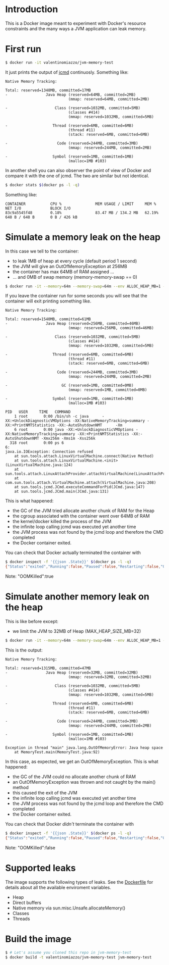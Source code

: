 # Introduction
This is a Docker image meant to experiment with Docker's resource constraints and the many ways a JVM application can leak memory.

# First run
```sh
$ docker run -it valentinomiazzo/jvm-memory-test
```
It just prints the output of [jcmd](https://docs.oracle.com/javase/8/docs/technotes/guides/troubleshoot/tooldescr006.html) continuosly. Something like:

```
Native Memory Tracking:

Total: reserved=1348MB, committed=17MB
-                 Java Heap (reserved=64MB, committed=2MB)
                            (mmap: reserved=64MB, committed=2MB)

-                     Class (reserved=1032MB, committed=5MB)
                            (classes #414)
                            (mmap: reserved=1032MB, committed=5MB)

-                    Thread (reserved=6MB, committed=6MB)
                            (thread #11)
                            (stack: reserved=6MB, committed=6MB)

-                      Code (reserved=244MB, committed=3MB)
                            (mmap: reserved=244MB, committed=2MB)

-                    Symbol (reserved=1MB, committed=1MB)
                            (malloc=1MB #103)
```

In another shell you can also observer the point of view of Docker and compare it with the one of jcmd. The two are similar but not identical.

```sh
$ docker stats $(docker ps -l -q)
```

Something like:

```
CONTAINER           CPU %               MEM USAGE / LIMIT     MEM %               NET I/O             BLOCK I/O
83c9a5545f48        0.18%               83.47 MB / 134.2 MB   62.19%              648 B / 648 B       0 B / 426 kB
```

# Simulate a memory leak on the heap
In this case we tell to the container:
- to leak 1MB of heap at every cycle (default period 1 second)
- the JVM will give an OutOfMemoryException at 256MB
- the container has max 64MB of RAM assigned ...
- ... and 0MB of swap memory (memory-memory-swap == 0)

```sh
$ docker run -it --memory=64m --memory-swap=64m --env ALLOC_HEAP_MB=1 --env MAX_HEAP_SIZE_MB=256 valentinomiazzo/jvm-memory-test
```

If you leave the container run for some seconds you will see that the container will exit printing something like.

```
Native Memory Tracking:

Total: reserved=1540MB, committed=61MB
-                 Java Heap (reserved=256MB, committed=46MB)
                            (mmap: reserved=256MB, committed=46MB)

-                     Class (reserved=1032MB, committed=5MB)
                            (classes #414)
                            (mmap: reserved=1032MB, committed=5MB)

-                    Thread (reserved=6MB, committed=6MB)
                            (thread #11)
                            (stack: reserved=6MB, committed=6MB)

-                      Code (reserved=244MB, committed=3MB)
                            (mmap: reserved=244MB, committed=2MB)

-                        GC (reserved=1MB, committed=0MB)
                            (mmap: reserved=1MB, committed=0MB)

-                    Symbol (reserved=1MB, committed=1MB)
                            (malloc=1MB #103)

PID   USER     TIME   COMMAND
    1 root       0:00 /bin/sh -c java      -XX:+UnlockDiagnosticVMOptions -XX:NativeMemoryTracking=summary -XX:+PrintNMTStatistics -XX:-AutoShutdownNMT      -Xm
    6 root       0:00 java -XX:+UnlockDiagnosticVMOptions -XX:NativeMemoryTracking=summary -XX:+PrintNMTStatistics -XX:-AutoShutdownNMT -Xmx256m -Xms1m -Xss256k
  318 root       0:00 ps 6
6:
java.io.IOException: Connection refused
	at sun.tools.attach.LinuxVirtualMachine.connect(Native Method)
	at sun.tools.attach.LinuxVirtualMachine.<init>(LinuxVirtualMachine.java:124)
	at sun.tools.attach.LinuxAttachProvider.attachVirtualMachine(LinuxAttachProvider.java:63)
	at com.sun.tools.attach.VirtualMachine.attach(VirtualMachine.java:208)
	at sun.tools.jcmd.JCmd.executeCommandForPid(JCmd.java:147)
	at sun.tools.jcmd.JCmd.main(JCmd.java:131)
```

This is what happened:
- the GC of the JVM tried allocate another chunk of RAM for the Heap
- the cgroup associated with the container went over 64MB of RAM
- the kernel/docker killed the process of the JVM
- the infinite loop calling jcmd was executed yet another time
- the JVM process was not found by the jcmd loop and therefore the CMD completed
- the Docker container exited.

You can check that Docker actually terminated the container with

```sh
$ docker inspect -f '{{json .State}}' $(docker ps -l -q)
{"Status":"exited","Running":false,"Paused":false,"Restarting":false,"OOMKilled":true,"Dead":false,"Pid":0,"ExitCode":0,"Error":"","StartedAt":"2016-06-13T13:33:32.861200851Z","FinishedAt":"2016-06-13T13:33:43.929282195Z"}
```

Note: "OOMKilled":true

# Simulate another memory leak on the heap
This is like before except:
- we limit the JVM to 32MB of Heap (MAX_HEAP_SIZE_MB=32)

```sh
$ docker run -it --memory=64m --memory-swap=64m --env ALLOC_HEAP_MB=1 --env MAX_HEAP_SIZE_MB=32 valentinomiazzo/jvm-memory-test
```

This is the output:

```
Native Memory Tracking:

Total: reserved=1315MB, committed=47MB
-                 Java Heap (reserved=32MB, committed=32MB)
                            (mmap: reserved=32MB, committed=32MB)

-                     Class (reserved=1032MB, committed=5MB)
                            (classes #414)
                            (mmap: reserved=1032MB, committed=5MB)

-                    Thread (reserved=6MB, committed=6MB)
                            (thread #11)
                            (stack: reserved=6MB, committed=6MB)

-                      Code (reserved=244MB, committed=3MB)
                            (mmap: reserved=244MB, committed=2MB)

-                    Symbol (reserved=1MB, committed=1MB)
                            (malloc=1MB #103)

Exception in thread "main" java.lang.OutOfMemoryError: Java heap space
	at MemoryTest.main(MemoryTest.java:92)
```

In this case, as expected, we get an OutOfMemoryException.
This is what happened:
- the GC of the JVM could no allocate another chunk of RAM
- an OutOfMemoryException was thrown and not caught by the main() method
- this caused the exit of the JVM
- the infinite loop calling jcmd was executed yet another time
- the JVM process was not found by the jcmd loop and therefore the CMD completed
- the Docker container exited.

You can check that Docker *didn't* terminate the container with

```sh
$ docker inspect -f '{{json .State}}' $(docker ps -l -q)
{"Status":"exited","Running":false,"Paused":false,"Restarting":false,"OOMKilled":false,"Dead":false,"Pid":0,"ExitCode":0,"Error":"","StartedAt":"2016-06-13T13:39:37.805772027Z","FinishedAt":"2016-06-13T13:40:08.279884682Z"}
```

Note: "OOMKilled":false

# Supported leaks
The image supports the following types of leaks. See the [Dockerfile](Dockerfile) for details about all the available enviroment variables.
- Heap
- Direct buffers
- Native memory via sun.misc.Unsafe.allocateMemory()
- Classes
- Threads

# Build the image

```sh
$ # Let's assume you cloned this repo in jvm-memory-test
$ docker build -t valentinomiazzo/jvm-memory-test jvm-memory-test
```
